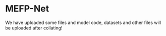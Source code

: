 # MEFP-Net
We have uploaded some files and model code, datasets and other files will be uploaded after collating!
